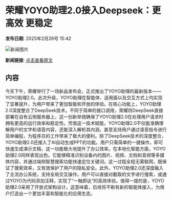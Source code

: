 # 荣耀YOYO助理2.0接入Deepseek：更高效 更稳定

**发布日期**: 2025年2月26号 15:42

![新闻图片](https://pic.chinaz.com/picmap/thumb/202011082114311802_30.jpg)

**新闻链接**: [点击查看原文](https://www.aibase.com/zh/news/15749)

## 内容

今天下午，荣耀举行了一场新品发布会，正式推出了YOYO助理的最新版本——YOYO助理2.0。此次升级，YOYO助理在智能体、适用面以及交互方式上均实现了显著提升，为用户带来了更加智能和开放的体验。在核心功能上，YOYO助理2.0深度整合了DeepSeek技术。不同于简单的接口调用，荣耀将DeepSeek直接部署在自有云侧服务器上，这一创新举措确保了YOYO助理2.0在处理用户请求时拥有更高的运行效率和稳定性。凭借这一技术赋能，YOYO助理2.0不仅能准确理解用户的文字和语音内容，还能深入解析其内涵，甚至支持用户通过语音指令进行简单编程，为程序员的工作带来了极大的便利。除了DeepSeek技术的深度整合，YOYO助理2.0还接入了AI自动生成PPT的功能。用户只需简单的一键操作，即可快速生成演示文稿，这一功能极大地提升了办公效率。在本地化智能方面，YOYO助理2.0同样表现出色。它能够精准识别设备内的图片、视频、文档和音频等多媒体内容，并通过端侧智慧搜索功能快速定位关键词。这一过程全程无需联网，既保证了搜索效率，又有效保护了用户的隐私安全。此外，YOYO助理2.0还深度融入了主流办公系统，支持全局交互操作。用户可以直接对截取的文字进行搜索，或通过YOYO为代码添加注释，实现了“一触即达”的高效体验。值得一提的是，YOYO助理2.0采用了开放式架构设计。这意味着，后续将不断有新的智能体接入，为用户打造出一个更加丰富和智能化的应用生态。
